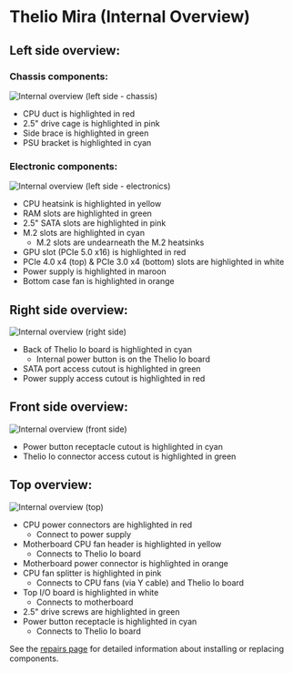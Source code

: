 # Thelio Mira (Internal Overview)

## Left side overview:

### Chassis components:

![Internal overview (left side - chassis)](./img/internal-left-chassis.webp)

- CPU duct is highlighted in red
- 2.5" drive cage is highlighted in pink
- Side brace is highlighted in green
- PSU bracket is highlighted in cyan

### Electronic components:

![Internal overview (left side - electronics)](./img/internal-left-electronics.webp)

- CPU heatsink is highlighted in yellow
- RAM slots are highlighted in green
- 2.5" SATA slots are highlighted in pink
- M.2 slots are highlighted in cyan
    - M.2 slots are undearneath the M.2 heatsinks
- GPU slot (PCIe 5.0 x16) is highlighted in red
- PCIe 4.0 x4 (top) & PCIe 3.0 x4 (bottom) slots are highlighted in white
- Power supply is highlighted in maroon
- Bottom case fan is highlighted in orange

## Right side overview:

![Internal overview (right side)](./img/internal-right.webp)

- Back of Thelio Io board is highlighted in cyan
    - Internal power button is on the Thelio Io board
- SATA port access cutout is highlighted in green
- Power supply access cutout is highlighted in red

## Front side overview:

![Internal overview (front side)](./img/internal-front.webp)

- Power button receptacle cutout is highlighted in cyan 
- Thelio Io connector access cutout is highlighted in green

## Top overview:

![Internal overview (top)](./img/internal-top.webp)

- CPU power connectors are highlighted in red
    - Connect to power supply
- Motherboard CPU fan header is highlighted in yellow
    - Connects to Thelio Io board
- Motherboard power connector is highlighted in orange
- CPU fan splitter is highlighted in pink
    - Connects to CPU fans (via Y cable) and Thelio Io board
- Top I/O board is highlighted in white
    - Connects to motherboard
- 2.5" drive screws are highlighted in green
- Power button receptacle is highlighted in cyan
    - Connects to Thelio Io board

See the [repairs page](./repairs.md) for detailed information about installing or replacing components.
